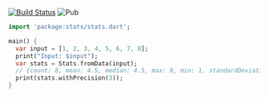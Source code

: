 [![Build Status](https://travis-ci.org/kevmoo/stats.svg?branch=master)](https://travis-ci.org/kevmoo/stats)
![Pub](https://img.shields.io/pub/v/stats.svg)

```dart
import 'package:stats/stats.dart';

main() {
  var input = [1, 2, 3, 4, 5, 6, 7, 8];
  print("Input: $input");
  var stats = Stats.fromData(input);
  // {count: 8, mean: 4.5, median: 4.5, max: 8, min: 1, standardDeviation: 2.29}
  print(stats.withPrecision(3));
}
```
